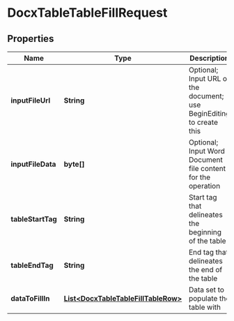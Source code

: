 
# DocxTableTableFillRequest

## Properties
Name | Type | Description | Notes
------------ | ------------- | ------------- | -------------
**inputFileUrl** | **String** | Optional; Input URL of the document; use BeginEditing to create this |  [optional]
**inputFileData** | **byte[]** | Optional; Input Word Document file content for the operation |  [optional]
**tableStartTag** | **String** | Start tag that delineates the beginning of the table |  [optional]
**tableEndTag** | **String** | End tag that delineates the end of the table |  [optional]
**dataToFillIn** | [**List&lt;DocxTableTableFillTableRow&gt;**](DocxTableTableFillTableRow.md) | Data set to populate the table with |  [optional]



